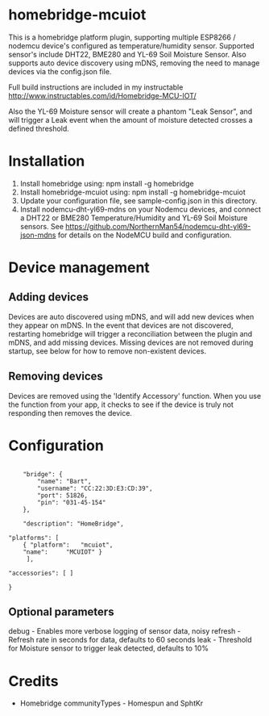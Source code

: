 # homebridge-mcuiot

This is a homebridge platform plugin, supporting multiple ESP8266 / nodemcu device's
configured as temperature/humidity sensor.  Supported sensor's include DHT22, BME280
and YL-69 Soil Moisture Sensor.  Also supports auto device discovery using mDNS,
removing the need to manage devices via the config.json file.

Full build instructions are included in my instructable http://www.instructables.com/id/Homebridge-MCU-IOT/

Also the YL-69 Moisture sensor will create a phantom "Leak Sensor", and will
trigger a Leak event when the amount of moisture detected crosses a defined threshold.

# Installation

1. Install homebridge using: npm install -g homebridge
2. Install homebridge-mcuiot using: npm install -g homebridge-mcuiot
3. Update your configuration file, see sample-config.json in this directory.
4. Install nodemcu-dht-yl69-mdns on your Nodemcu devices, and connect a DHT22 or BME280
Temperature/Humidity and YL-69 Soil Moisture sensors.  See
https://github.com/NorthernMan54/nodemcu-dht-yl69-json-mdns for details on the
NodeMCU build and configuration.

# Device management

## Adding devices

Devices are auto discovered using mDNS, and will add new devices when they appear
on mDNS.  In the event that devices are not discovered, restarting homebridge will
trigger a reconciliation between the plugin and mDNS, and add missing devices.
Missing devices are not removed during startup, see below for how to remove non-existent
devices.

## Removing devices

Devices are removed using the 'Identify Accessory' function.  When you use the
function from your app, it checks to see if the device is truly not responding
then removes the device.



# Configuration

```

    "bridge": {
        "name": "Bart",
        "username": "CC:22:3D:E3:CD:39",
        "port": 51826,
        "pin": "031-45-154"
    },

    "description": "HomeBridge",

"platforms": [
	{ "platform":	"mcuiot",
    "name":     "MCUIOT" }
	 ],

"accessories": [ ]

}
```
## Optional parameters
debug - Enables more verbose logging of sensor data, noisy
refresh - Refresh rate in seconds for data, defaults to 60 seconds
leak - Threshold for Moisture sensor to trigger leak detected, defaults to 10%


# Credits

- Homebridge communityTypes - Homespun and SphtKr

